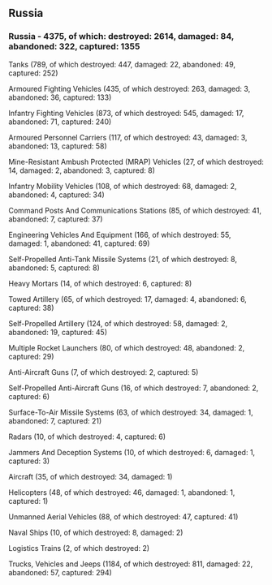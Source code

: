 
 
 ## Russia
 
 ### Russia - 4375, of which: destroyed: 2614, damaged: 84, abandoned: 322, captured: 1355

 

 

 Tanks (789, of which destroyed: 447, damaged: 22, abandoned: 49, captured: 252)

 Armoured Fighting Vehicles (435, of which destroyed: 263, damaged: 3, abandoned: 36, captured: 133)

 Infantry Fighting Vehicles (873, of which destroyed: 545, damaged: 17, abandoned: 71, captured: 240)

 Armoured Personnel Carriers (117, of which destroyed: 43, damaged: 3, abandoned: 13, captured: 58)

 Mine-Resistant Ambush Protected (MRAP) Vehicles (27, of which destroyed: 14, damaged: 2, abandoned: 3, captured: 8)

 Infantry Mobility Vehicles (108, of which destroyed: 68, damaged: 2, abandoned: 4, captured: 34)

 Command Posts And Communications Stations (85, of which destroyed: 41, abandoned: 7, captured: 37)

 Engineering Vehicles And Equipment (166, of which destroyed: 55, damaged: 1, abandoned: 41, captured: 69)

 Self-Propelled Anti-Tank Missile Systems (21, of which destroyed: 8, abandoned: 5, captured: 8)

 Heavy Mortars (14, of which destroyed: 6, captured: 8)

 Towed Artillery (65, of which destroyed: 17, damaged: 4, abandoned: 6, captured: 38)

 Self-Propelled Artillery (124, of which destroyed: 58, damaged: 2, abandoned: 19, captured: 45)

 Multiple Rocket Launchers (80, of which destroyed: 48, abandoned: 2, captured: 29)

 Anti-Aircraft Guns (7, of which destroyed: 2, captured: 5)

 Self-Propelled Anti-Aircraft Guns (16, of which destroyed: 7, abandoned: 2, captured: 6)

 Surface-To-Air Missile Systems (63, of which destroyed: 34, damaged: 1, abandoned: 7, captured: 21)

 Radars (10, of which destroyed: 4, captured: 6)

 Jammers And Deception Systems (10, of which destroyed: 6, damaged: 1, captured: 3)

 Aircraft (35, of which destroyed: 34, damaged: 1)

 Helicopters (48, of which destroyed: 46, damaged: 1, abandoned: 1, captured: 1)

 Unmanned Aerial Vehicles (88, of which destroyed: 47, captured: 41)

 Naval Ships (10, of which destroyed: 8, damaged: 2)

 Logistics Trains (2, of which destroyed: 2)

 Trucks, Vehicles and Jeeps (1184, of which destroyed: 811, damaged: 22, abandoned: 57, captured: 294)

